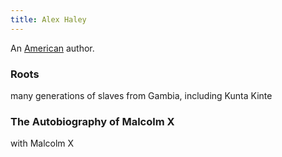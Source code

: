 ```yaml
---
title: Alex Haley
---
```


An [American](../index.html) author.

### Roots

many generations of slaves from Gambia, including Kunta Kinte

### The Autobiography of Malcolm X

with Malcolm X
